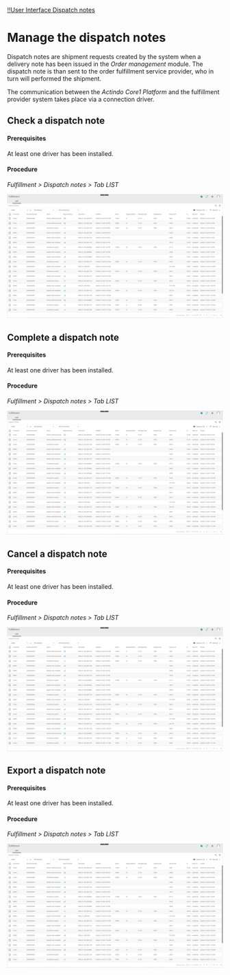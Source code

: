 [!!User Interface Dispatch notes](../UserInterface/01a_List.md)

# Manage the dispatch notes

Dispatch notes are shipment requests created by the system when a delivery note has been issued in the *Order management* module. The dispatch note is than sent to the order fulfillment service provider, who in turn will performed the shipment.

The communication between the *Actindo Core1 Platform* and the fulfillment provider system takes place via a connection driver.    


## Check a dispatch note



#### Prerequisites

At least one driver has been installed.

#### Procedure

*Fulfillment > Dispatch notes > Tab LIST*

![Dispatch notes](../../Assets/Screenshots/Fulfillment/DispatchNotes/DispatchNotes.png "[Dispatch notes]")


## Complete a dispatch note


#### Prerequisites

At least one driver has been installed.

#### Procedure

*Fulfillment > Dispatch notes > Tab LIST*

![Dispatch notes](../../Assets/Screenshots/Fulfillment/DispatchNotes/DispatchNotes.png "[Dispatch notes]")


## Cancel a dispatch note

[comment]: <> (Check, ob verfügbar in neuer Version)

#### Prerequisites

At least one driver has been installed.

#### Procedure

*Fulfillment > Dispatch notes > Tab LIST*

![Dispatch notes](../../Assets/Screenshots/Fulfillment/DispatchNotes/DispatchNotes.png "[Dispatch notes]")


## Export a dispatch note


#### Prerequisites

At least one driver has been installed.

#### Procedure

*Fulfillment > Dispatch notes > Tab LIST*

![Dispatch notes](../../Assets/Screenshots/Fulfillment/DispatchNotes/DispatchNotes.png "[Dispatch notes]")
